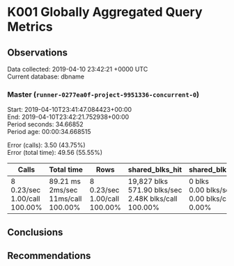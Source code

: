 # K001 Globally Aggregated Query Metrics

## Observations ##
Data collected: 2019-04-10 23:42:21 +0000 UTC  
Current database: dbname  



### Master (`runner-0277ea0f-project-9951336-concurrent-0`) ###
Start: 2019-04-10T23:41:47.084423+00:00  
End: 2019-04-10T23:42:21.752938+00:00  
Period seconds: 34.66852  
Period age: 00:00:34.668515  

Error (calls): 3.50 (43.75%)  
Error (total time): 49.56 (55.55%)

Calls | Total&nbsp;time | Rows | shared_blks_hit | shared_blks_read | shared_blks_dirtied | shared_blks_written | blk_read_time | blk_write_time | kcache_reads | kcache_writes | kcache_user_time_ms | kcache_system_time 
-------|------------|------|-----------------|------------------|---------------------|---------------------|---------------|----------------|--------------|---------------|---------------------|--------------------
8<br/>0.23/sec<br/>1.00/call<br/>100.00% |89.21&nbsp;ms<br/>2ms/sec<br/>11ms/call<br/>100.00% |8<br/>0.23/sec<br/>1.00/call<br/>100.00% |19,827&nbsp;blks<br/>571.90&nbsp;blks/sec<br/>2.48K&nbsp;blks/call<br/>100.00% |0&nbsp;blks<br/>0.00&nbsp;blks/sec<br/>0.00&nbsp;blks/call<br/>0.00% |0&nbsp;blks<br/>0.00&nbsp;blks/sec<br/>0.00&nbsp;blks/call<br/>0.00% |0&nbsp;blks<br/>0.00&nbsp;blks/sec<br/>0.00&nbsp;blks/call<br/>0.00% |0.00&nbsp;ms<br/>0s/sec<br/>0s/call<br/>0.00% |0.00&nbsp;ms<br/>0s/sec<br/>0s/call<br/>0.00% |0.00&nbsp;bytes<br/>0.00&nbsp;bytes/sec<br/>0.00&nbsp;bytes/call<br/>0.00% |0.00&nbsp;bytes<br/>0.00&nbsp;bytes/sec<br/>0.00&nbsp;bytes/call<br/>0.00% |0.00&nbsp;ms<br/>0s/sec<br/>0s/call<br/>0.00% |0.00&nbsp;ms<br/>0s/sec<br/>0s/call<br/>0.00%





## Conclusions ##


## Recommendations ##

